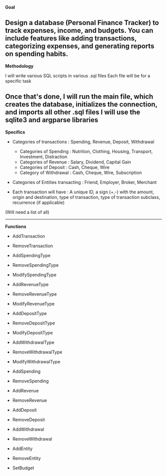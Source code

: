 
**Goal**

Design a database (Personal Finance Tracker) to track expenses, income, and budgets.
You can include features like adding transactions, categorizing expenses, and generating reports on spending habits.
---
**Methodology**

I will write various SQL scripts in various .sql files
Each file will be for a specific task

Once that's done, I will run the main file, which creates the database, initializes the connection, and imports all other .sql files
I will use the sqlite3 and argparse libraries
---
**Specifics**

- Categories of transactions : Spending, Revenue, Deposit, Withdrawal
    - Categories of Spending : Nutrition, Clothing, Housing, Transport, Investment, Distraction
    - Categories of Revenue : Salary, Dividend, Capital Gain
    - Categories of Deposit : Cash, Cheque, Wire
    - Category of Withdrawal : Cash, Cheque, Wire, Subscription

- Categories of Entities transacting :
    Friend, Employer, Broker, Merchant

- Each transaction will have :
    A unique ID, a sign (+,-) with the amount, origin and destination, type of transaction, type of transaction subclass, recurrence (if applicable)


(Will need a list of all)

---
**Functions**

- AddTransaction
- RemoveTransaction


- AddSpendingType
- RemoveSpendingType
- ModifySpendingType


- AddRevenueType
- RemoveRevenueType
- ModifyRevenueType


- AddDepositType
- RemoveDepositType
- ModifyDepositType


- AddWithdrawalType
- RemoveWithdrawalType
- ModifyWithdrawalType


- AddSpending
- RemoveSpending
- AddRevenue
- RemoveRevenue
- AddDeposit
- RemoveDeposit
- AddWithdrawal
- RemoveWithdrawal


- AddEntity
- RemoveEntity


- SetBudget

 
